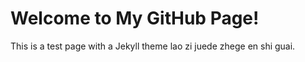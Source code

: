 # Welcome to My GitHub Page!
This is a test page with a Jekyll theme lao zi juede zhege en shi guai.

